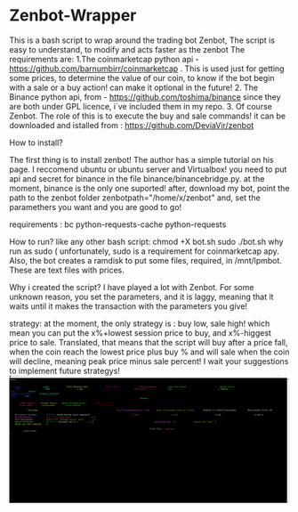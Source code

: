 # Zenbot-Wrapper
This is a bash script to wrap around the trading bot Zenbot, The script is easy to understand, to modify and acts faster as the zenbot
The requirements are: 
1.The coinmarketcap  python api - https://github.com/barnumbirr/coinmarketcap . This is used just for getting some prices, to determine the value 
of our coin, to know if the bot begin with a sale or a buy action! can make it optional in the future!
2. The Binance python api, from - https://github.com/toshima/binance since they are both under GPL licence, i`ve included them in my repo.
3. Of course Zenbot. The role of this is to execute the buy and sale commands! it can be downloaded and istalled from : https://github.com/DeviaVir/zenbot


How to install?

The first thing is to install zenbot! The author has a simple tutorial on his page. I reccomend ubuntu or ubuntu server and Virtualbox!
you need to put api and secret for binance in the file binance/binancebridge.py. at the moment, binance is the only one suported!
after, download my bot, point the path to the zenbot folder zenbotpath="/home/x/zenbot" and, set the paramethers you want and you are good to go!

requirements :
bc  python-requests-cache python-requests


How to run?
like any other bash script: chmod +X bot.sh
sudo ./bot.sh 
why run as sudo ( unfortunately, sudo is a requirement for coinmarketcap apy. Also, the bot creates a ramdisk to put some files, required, in /mnt/lpmbot. These are text files with prices.

Why i created the script? I have played a lot with Zenbot. For some unknown reason, you set the parameters, and it is laggy, meaning that it waits until it makes the transaction with the parameters you give! 

strategy: at the moment, the only strategy is : buy low, sale high! which mean you can put the x%+lowest session price to buy, and x%-higgest price to sale. Translated, that means that the script will buy after a price fall, when the coin reach the lowest price plus buy % and will sale when the coin will decline, meaning peak price minus sale percent! I wait your suggestions to implement future strategys!
![Alt text](https://github.com/lolren/Zenbot-Wrapper/blob/master/pic.png "Optional title")
